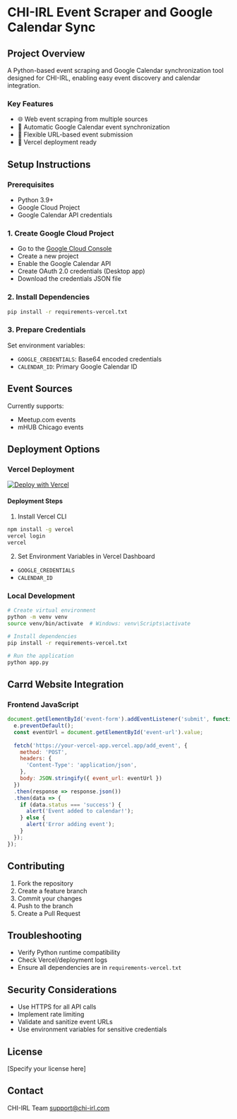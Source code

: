 # CHI-IRL Event Scraper and Google Calendar Sync

## Project Overview
A Python-based event scraping and Google Calendar synchronization tool designed for CHI-IRL, enabling easy event discovery and calendar integration.

### Key Features
- 🌐 Web event scraping from multiple sources
- 📅 Automatic Google Calendar event synchronization
- 🔗 Flexible URL-based event submission
- 🚀 Vercel deployment ready

## Setup Instructions

### Prerequisites
- Python 3.9+
- Google Cloud Project
- Google Calendar API credentials

### 1. Create Google Cloud Project
- Go to the [Google Cloud Console](https://console.cloud.google.com/)
- Create a new project
- Enable the Google Calendar API
- Create OAuth 2.0 credentials (Desktop app)
- Download the credentials JSON file

### 2. Install Dependencies
```bash
pip install -r requirements-vercel.txt
```

### 3. Prepare Credentials
Set environment variables:
- `GOOGLE_CREDENTIALS`: Base64 encoded credentials
- `CALENDAR_ID`: Primary Google Calendar ID

## Event Sources
Currently supports:
- Meetup.com events
- mHUB Chicago events

## Deployment Options

### Vercel Deployment
[![Deploy with Vercel](https://vercel.com/button)](https://vercel.com/new)

#### Deployment Steps
1. Install Vercel CLI
```bash
npm install -g vercel
vercel login
vercel
```

2. Set Environment Variables in Vercel Dashboard
- `GOOGLE_CREDENTIALS`
- `CALENDAR_ID`

### Local Development
```bash
# Create virtual environment
python -m venv venv
source venv/bin/activate  # Windows: venv\Scripts\activate

# Install dependencies
pip install -r requirements-vercel.txt

# Run the application
python app.py
```

## Carrd Website Integration

### Frontend JavaScript
```javascript
document.getElementById('event-form').addEventListener('submit', function(e) {
  e.preventDefault();
  const eventUrl = document.getElementById('event-url').value;
  
  fetch('https://your-vercel-app.vercel.app/add_event', {
    method: 'POST',
    headers: {
      'Content-Type': 'application/json',
    },
    body: JSON.stringify({ event_url: eventUrl })
  })
  .then(response => response.json())
  .then(data => {
    if (data.status === 'success') {
      alert('Event added to calendar!');
    } else {
      alert('Error adding event');
    }
  });
});
```

## Contributing
1. Fork the repository
2. Create a feature branch
3. Commit your changes
4. Push to the branch
5. Create a Pull Request

## Troubleshooting
- Verify Python runtime compatibility
- Check Vercel/deployment logs
- Ensure all dependencies are in `requirements-vercel.txt`

## Security Considerations
- Use HTTPS for all API calls
- Implement rate limiting
- Validate and sanitize event URLs
- Use environment variables for sensitive credentials

## License
[Specify your license here]

## Contact
CHI-IRL Team
support@chi-irl.com

